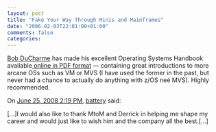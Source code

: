 ```yaml
---
layout: post
title: "Fake Your Way Through Minis and Mainframes"
date: "2006-02-03T22:01:00+01:00"
comments: false
categories: 
---
```


<p><a href="http://www.snee.com/bobdc.blog/2006/02/selfpublishing_bound_hardcopy.html">Bob DuCharme</a> has made his excellent Operating Systems Handbook available<a href="http://www.snee.com/bob/opsys.html"> online in PDF format</a> &#8212; containing great introductions to more arcane OSs such as VM or MVS (I have used the former in the past, but never had a chance to actually do anything with z/OS ne&#233; MVS). Highly recommended.</p>

<section class="comments">

<div class="comment" id="comment-1746">
On <a href="#comment-1746" title="Permalink to this comment">June 25, 2008  2:19 PM</a>, <a href="http://www.batteryfast.com" title="http://www.batteryfast.com" rel="nofollow">battery</a>
said:
<p>[…]I would also like to thank MtoM and Derrick in helping me shape my career and would just like to wish him and the company all the best.[…]</p>


</section>

